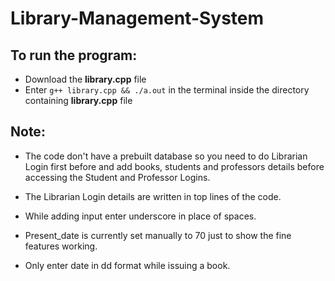 # Library-Management-System

## To run the program:
-  Download the **library.cpp** file
-  Enter     ``` g++ library.cpp && ./a.out ```   in the terminal inside the directory containing **library.cpp** file

## Note: 
-  The code don't have a prebuilt database so you need to do Librarian Login first before and add books, students and professors details before accessing the Student and Professor Logins.

-  The Librarian Login details are written in top lines of the code.

-  While adding input enter underscore in place of spaces.

-  Present_date is currently set manually to 70 just to show the fine features working.

-  Only enter date in dd format while issuing a book.
